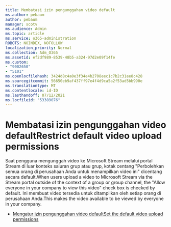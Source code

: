 ```yaml
---
title: Membatasi izin pengunggahan video default
ms.author: pebaum
author: pebaum
manager: scotv
ms.audience: Admin
ms.topic: article
ms.service: o365-administration
ROBOTS: NOINDEX, NOFOLLOW
localization_priority: Normal
ms.collection: Adm_O365
ms.assetid: ef2df989-8539-48b5-a324-97d2e09f14fe
ms.custom:
- "9002650"
- "5101"
ms.openlocfilehash: 3424d8c4a0e3f34e4b2708eec1c7b2c31ee8c428
ms.sourcegitcommit: 56650eb9af437ff97e4f4d9ca5a2f53ad5bb990e
ms.translationtype: MT
ms.contentlocale: id-ID
ms.lasthandoff: 07/12/2021
ms.locfileid: "53389076"
---
```

# <a name="restrict-default-video-upload-permissions"></a><span data-ttu-id="70371-102">Membatasi izin pengunggahan video default</span><span class="sxs-lookup"><span data-stu-id="70371-102">Restrict default video upload permissions</span></span>

<span data-ttu-id="70371-103">Saat pengguna mengunggah video ke Microsoft Stream melalui portal Stream di luar konteks saluran grup atau grup, kotak centang "Perbolehkan semua orang di perusahaan Anda untuk menampilkan video ini" dicentang secara default.</span><span class="sxs-lookup"><span data-stu-id="70371-103">When users upload a video to Microsoft Stream via the Stream portal outside of the context of a group or group channel, the "Allow everyone in your company to view this video" check box is checked by default.</span></span> <span data-ttu-id="70371-104">Ini membuat video tersedia untuk ditampilkan oleh setiap orang di perusahaan Anda.</span><span class="sxs-lookup"><span data-stu-id="70371-104">This makes the video available to be viewed by everyone in your company.</span></span>

- [<span data-ttu-id="70371-105">Mengatur izin pengunggahan video default</span><span class="sxs-lookup"><span data-stu-id="70371-105">Set the default video upload permissions</span></span>](/stream/default-video-permissions)
